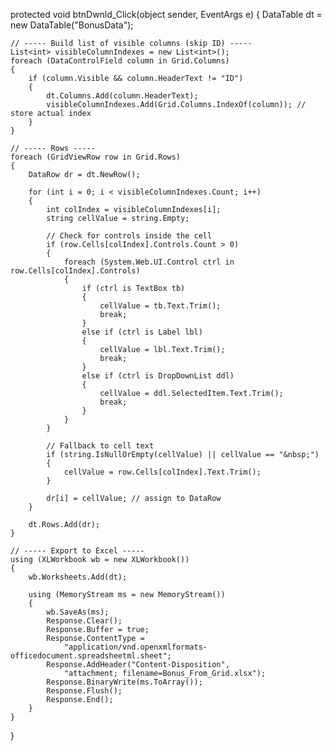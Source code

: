 protected void btnDwnld_Click(object sender, EventArgs e)
{
    DataTable dt = new DataTable("BonusData");

    // ----- Build list of visible columns (skip ID) -----
    List<int> visibleColumnIndexes = new List<int>();
    foreach (DataControlField column in Grid.Columns)
    {
        if (column.Visible && column.HeaderText != "ID")
        {
            dt.Columns.Add(column.HeaderText);
            visibleColumnIndexes.Add(Grid.Columns.IndexOf(column)); // store actual index
        }
    }

    // ----- Rows -----
    foreach (GridViewRow row in Grid.Rows)
    {
        DataRow dr = dt.NewRow();

        for (int i = 0; i < visibleColumnIndexes.Count; i++)
        {
            int colIndex = visibleColumnIndexes[i];
            string cellValue = string.Empty;

            // Check for controls inside the cell
            if (row.Cells[colIndex].Controls.Count > 0)
            {
                foreach (System.Web.UI.Control ctrl in row.Cells[colIndex].Controls)
                {
                    if (ctrl is TextBox tb)
                    {
                        cellValue = tb.Text.Trim();
                        break;
                    }
                    else if (ctrl is Label lbl)
                    {
                        cellValue = lbl.Text.Trim();
                        break;
                    }
                    else if (ctrl is DropDownList ddl)
                    {
                        cellValue = ddl.SelectedItem.Text.Trim();
                        break;
                    }
                }
            }

            // Fallback to cell text
            if (string.IsNullOrEmpty(cellValue) || cellValue == "&nbsp;")
            {
                cellValue = row.Cells[colIndex].Text.Trim();
            }

            dr[i] = cellValue; // assign to DataRow
        }

        dt.Rows.Add(dr);
    }

    // ----- Export to Excel -----
    using (XLWorkbook wb = new XLWorkbook())
    {
        wb.Worksheets.Add(dt);

        using (MemoryStream ms = new MemoryStream())
        {
            wb.SaveAs(ms);
            Response.Clear();
            Response.Buffer = true;
            Response.ContentType =
                "application/vnd.openxmlformats-officedocument.spreadsheetml.sheet";
            Response.AddHeader("Content-Disposition",
                "attachment; filename=Bonus_From_Grid.xlsx");
            Response.BinaryWrite(ms.ToArray());
            Response.Flush();
            Response.End();
        }
    }
}

